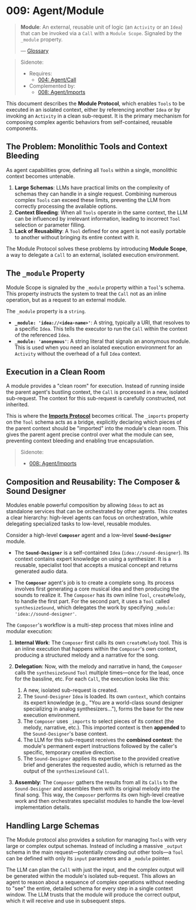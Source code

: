 # 009: Agent/Module

> **Module**: An external, reusable unit of logic (an `Activity` or an `Idea`) that can be invoked via a `Call` with a `Module Scope`. Signaled by the `_module` property.
>
> — [Glossary](./000_glossary.md)

> Sidenote:
>
> - Requires:
>   - [004: Agent/Call](./004_agent_call.md)
> - Complemented by:
>   - [008: Agent/Imports](./008_agent_imports.md)

This document describes the **Module Protocol**, which enables `Tools` to be executed in an isolated context, either by referencing another `Idea` or by invoking an `Activity` in a clean sub-request. It is the primary mechanism for composing complex agentic behaviors from self-contained, reusable components.

## The Problem: Monolithic Tools and Context Bleeding

As agent capabilities grow, defining all `Tools` within a single, monolithic context becomes untenable.

1.  **Large Schemas**: LLMs have practical limits on the complexity of schemas they can handle in a single request. Combining numerous complex `Tools` can exceed these limits, preventing the LLM from correctly processing the available options.
2.  **Context Bleeding**: When all `Tools` operate in the same context, the LLM can be influenced by irrelevant information, leading to incorrect `Tool` selection or parameter filling.
3.  **Lack of Reusability**: A `Tool` defined for one agent is not easily portable to another without bringing its entire context with it.

The Module Protocol solves these problems by introducing **Module Scope**, a way to delegate a `Call` to an external, isolated execution environment.

## The `_module` Property

Module Scope is signaled by the `_module` property within a `Tool`'s schema. This property instructs the system to treat the `Call` not as an inline operation, but as a request to an external module.

The `_module` property is a `string`.

- **`_module: 'idea://<idea-name>'`**: A string, typically a URI, that resolves to a specific `Idea`. This tells the executor to run the `Call` within the context of the referenced `Idea`.
- **`_module: 'anonymous'`**: A string literal that signals an anonymous module. This is used when you need an isolated execution environment for an `Activity` without the overhead of a full `Idea` context.

## Execution in a Clean Room

A module provides a "clean room" for execution. Instead of running inside the parent agent's bustling context, the `Call` is processed in a new, isolated sub-request. The context for this sub-request is carefully constructed, not inherited.

This is where the **[Imports Protocol](./008_agent_imports.md)** becomes critical. The `_imports` property on the `Tool` schema acts as a bridge, explicitly declaring which pieces of the parent context should be "imported" into the module's clean room. This gives the parent agent precise control over what the module can see, preventing context bleeding and enabling true encapsulation.

> Sidenote:
>
> - [008: Agent/Imports](./008_agent_imports.md)

## Composition and Reusability: The Composer & Sound Designer

Modules enable powerful composition by allowing `Ideas` to act as standalone services that can be orchestrated by other agents. This creates a clear hierarchy: high-level agents can focus on orchestration, while delegating specialized tasks to low-level, reusable modules.

Consider a high-level **`Composer`** agent and a low-level **`Sound-Designer`** module.

- The **`Sound-Designer`** is a self-contained `Idea` (`idea://sound-designer`). Its context contains expert knowledge on using a synthesizer. It is a reusable, specialist tool that accepts a musical concept and returns generated audio data.

- The **`Composer`** agent's job is to create a complete song. Its process involves first generating a core musical idea and then producing the sounds to realize it. The `Composer` has its own inline `Tool`, `createMelody`, to handle the first part. For the second part, it uses a `Tool` called `synthesizeSound`, which delegates the work by specifying `_module: 'idea://sound-designer'`.

The `Composer`'s workflow is a multi-step process that mixes inline and modular execution:

1.  **Internal Work**: The `Composer` first calls its own `createMelody` tool. This is an inline execution that happens within the `Composer`'s own context, producing a structured melody and a narrative for the song.

2.  **Delegation**: Now, with the melody and narrative in hand, the `Composer` calls the `synthesizeSound` `Tool` multiple times—once for the lead, once for the bassline, etc. For each `Call`, the execution looks like this:
    1.  A new, isolated sub-request is created.
    2.  The `Sound-Designer` `Idea` is loaded. Its own `context`, which contains its expert knowledge (e.g., "You are a world-class sound designer specializing in analog synthesizers..."), forms the base for the new execution environment.
    3.  The `Composer` uses `_imports` to select pieces of its context (the melody, narrative, etc.). This imported context is then **appended** to the `Sound-Designer`'s base context.
    4.  The LLM for this sub-request receives the **combined context**: the module's permanent expert instructions followed by the caller's specific, temporary creative direction.
    5.  The `Sound-Designer` applies its expertise to the provided creative brief and generates the requested audio, which is returned as the output of the `synthesizeSound` `Call`.

3.  **Assembly**: The `Composer` gathers the results from all its `Calls` to the `Sound-Designer` and assembles them with its original melody into the final song. This way, the `Composer` performs its own high-level creative work and then orchestrates specialist modules to handle the low-level implementation details.

## Handling Large Schemas

The Module protocol also provides a solution for managing `Tools` with very large or complex output schemas. Instead of including a massive `_output` schema in the main request—potentially crowding out other tools—a `Tool` can be defined with only its `input` parameters and a `_module` pointer.

The LLM can plan the `Call` with just the input, and the complex output will be generated within the module's isolated sub-request. This allows an agent to reason about a sequence of complex operations without needing to "see" the entire, detailed schema for every step in a single context window. The LLM trusts that the module will produce the correct output, which it will receive and use in subsequent steps.
